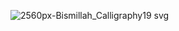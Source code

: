 
![2560px-Bismillah_Calligraphy19 svg](https://github.com/YousefEZ/YousefEZ/assets/45167695/2dad6588-b9a5-4638-ba13-b8c01983b991)




<!--
**YousefEZ/YousefEZ** is a ✨ _special_ ✨ repository because its `README.md` (this file) appears on your GitHub profile.

Here are some ideas to get you started:

- 🔭 I’m currently working on ...
- 🌱 I’m currently learning ...
- 👯 I’m looking to collaborate on ...
- 🤔 I’m looking for help with ...
- 💬 Ask me about ...
- 📫 How to reach me: ...
- 😄 Pronouns: ...
- ⚡ Fun fact: ...
-->
